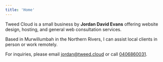 ```yaml
---
title: 'Home'
---
```


Tweed Cloud is a small business by **Jordan David Evans** offering website design, hosting, and general web consultation services.

Based in Murwillumbah in the Northern Rivers, I can assist local clients in person or work remotely.

For inquiries, please email [jordan@tweed.cloud](mailto:jordan@tweed.cloud) or call [0406860031](tel:0406860031).
